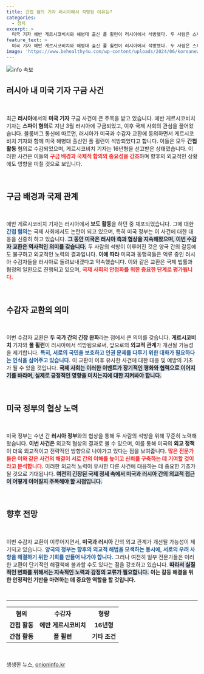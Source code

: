 ```yaml
---
title: 간첩 혐의 기자 러시아에서 석방된 이유는?
categories:
  - 정치
excerpt: >
  미국 기자 에반 게르시코비치와 해병대 출신 폴 휠런이 러시아에서 석방됐다. 두 사람은 스파이 혐의로 수감됐지만, 미국과의 수감자 교환이 성사되며 무사히 돌아온다. 이번 사건은 미국과 러시아 간의 긴장 관계 속에서 중요한 전환점을 시사한다.
feature_text: >
  미국 기자 에반 게르시코비치와 해병대 출신 폴 휠런이 러시아에서 석방됐다. 두 사람은 스파이 혐의로 수감됐지만, 미국과의 수감자 교환이 성사되며 무사히 돌아온다. 이번 사건은 미국과 러시아 간의 긴장 관계 속에서 중요한 전환점을 시사한다.
image: 'https://www.behealthy4u.com/wp-content/uploads/2024/06/koreanews.jpg'
---
```


<p><img src="https://www.behealthy4u.com/wp-content/uploads/2024/06/koreanews.jpg" alt="info 속보" /></p>

<h2 data-ke-size="size26">러시아 내 미국 기자 구금 사건</h2>

<p data-ke-size="size16">&nbsp;</p>

<p data-ke-size="size16">최근 <b>러시아</b>에서의 <b>미국 기자</b> 구금 사건이 큰 주목을 받고 있습니다. 에반 게르시코비치 기자는 <b>스파이 혐의</b>로 지난 3월 러시아에 구금되었고, 이후 국제 사회의 관심을 끌어왔습니다. 블룸버그 통신에 따르면, 러시아가 미국과 수감자 교환에 동의하면서 게르시코비치 기자와 함께 미국 해병대 출신인 폴 휠런이 석방되었다고 합니다. 이들은 모두 <b>간첩 활동</b> 혐의로 수감되었으며, 게르시코비치 기자는 16년형을 선고받은 상태였습니다. 이러한 사건은 이들의 <b><span style="color: #ee2323;">구금 배경과 국제적 합의의 중요성을 강조</span></b>하며 향후의 외교적인 상황에도 영향을 미칠 것으로 보입니다. </p>

<p data-ke-size="size16">&nbsp;</p>

<h2 data-ke-size="size26">구금 배경과 국제 관계</h2>

<p data-ke-size="size16">&nbsp;</p>

<p data-ke-size="size16">에반 게르시코비치 기자는 러시아에서 <b>보도 활동</b>을 하던 중 체포되었습니다. 그에 대한 <b><span style="color: #1a5490;">간첩 혐의</span></b>는 국제 사회에서도 논란이 되고 있으며, 특히 미국 정부는 이 사건에 대한 대응을 신중히 하고 있습니다. <b><span style="background-color: #21538527;">그 동안 미국은 러시아 측과 협상을 지속해왔으며, 이번 수감자 교환은 역사적인 의미를 갖습니다.</span></b> 두 사람의 석방이 이루어진 것은 양국 간의 갈등에도 불구하고 외교적인 노력의 결과입니다. <b>이에 따라</b> 미국과 동맹국들은 억류 중인 러시아 수감자들을 러시아로 돌려보내겠다고 약속했습니다. 이와 같은 교환은 국제 법률과 협정의 일환으로 진행되고 있으며, <b><span style="color: #ee2323;">국제 사회의 안정화를 위한 중요한 단계로 평가됩니다.</span></b> </p>

<p data-ke-size="size16">&nbsp;</p>

<h2 data-ke-size="size26">수감자 교환의 의미</h2>

<p data-ke-size="size16">&nbsp;</p>

<p data-ke-size="size16">이번 수감자 교환은 <b>두 국가 간의 긴장 완화</b>라는 점에서 큰 의미를 갖습니다. <b>게르시코비치</b> 기자와 <b>폴 휠런</b>이 러시아에서 석방됨으로써, 앞으로의 <b>외교적 관계</b>가 개선될 가능성을 제기합니다. <b><span style="color: #1a5490;">특히, 서로의 국민을 보호하고 인권 문제를 다루기 위한 대화가 필요하다는 인식을 심어주고 있습니다.</span></b> 이 교환이 이후 유사한 사건에 대한 대응 및 예방의 기초가 될 수 있을 것입니다. <b><span style="background-color: #21538527;">국제 사회는 이러한 이벤트가 장기적인 평화와 협력으로 이어지기를 바라며, 실제로 긍정적인 영향을 미치는지에 대한 지켜봐야 합니다.</span></b> </p>

<p data-ke-size="size16">&nbsp;</p>

<h2 data-ke-size="size26">미국 정부의 협상 노력</h2>

<p data-ke-size="size16">&nbsp;</p>

<p data-ke-size="size16">미국 정부는 수년 간 <b>러시아 정부</b>와의 협상을 통해 두 사람의 석방을 위해 꾸준히 노력해왔습니다. <b>이번 사건은</b> 외교적 협상의 결과로 볼 수 있으며, 이를 통해 미국의 <b>외교 정책</b>이 더욱 외교적이고 전략적인 방향으로 나아가고 있다는 점을 보여줍니다. <b><span style="color: #ee2323;">많은 전문가들은 이와 같은 사건의 해결이 서로 간의 이해를 높이고 신뢰를 구축하는 데 기여할 것이라고 분석합니다.</span></b> 이러한 외교적 노력이 유사한 다른 사건에 대응하는 데 중요한 기초가 될 것으로 기대됩니다. <b><span style="background-color: #21538527;">여전히 긴장된 국제 정세 속에서 미국과 러시아 간의 외교적 접근이 어떻게 이어질지 주목해야 할 시점입니다.</span></b> </p>

<p data-ke-size="size16">&nbsp;</p>

<h2 data-ke-size="size26">향후 전망</h2>

<p data-ke-size="size16">&nbsp;</p>

<p data-ke-size="size16">이번 수감자 교환이 이루어지면서, <b>미국과 러시아</b> 간의 외교 관계가 개선될 가능성이 제기되고 있습니다. <b><span style="color: #1a5490;">양국의 정부는 향후의 외교적 해법을 모색하는 동시에, 서로의 우려 사항을 해결하기 위한 기회를 만들어 나가야 합니다.</span></b> 그러나 여전히 일부 전문가들은 이러한 교환이 단기적인 해결책에 불과할 수도 있다는 점을 강조하고 있습니다. <b><span style="background-color: #21538527;">따라서 실질적인 변화를 위해서는 지속적인 노력과 감정의 교류가 필요합니다.</span></b> <b>이는 갈등 해결을 위한 안정적인 기반을 마련하는 데 중요한 역할을 할 것입니다.</b> </p>

<p data-ke-size="size16">&nbsp;</p>

<hr>

<table style="width: 100%; border-collapse: collapse;">
    <tr>
        <th style="text-align: center;"><b>혐의</b></th>
        <th style="text-align: center;"><b>수감자</b></th>
        <th style="text-align: center;"><b>형량</b></th>
    </tr>
    <tr>
        <td style="text-align: center; height: 17px;"><b>간첩 활동</b></td>
        <td style="text-align: center; height: 17px;"><b>에반 게르시코비치</b></td>
        <td style="text-align: center; height: 17px;"><b>16년형</b></td>
    </tr>
    <tr>
        <td style="text-align: center; height: 17px;"><b>간첩 활동</b></td>
        <td style="text-align: center; height: 17px;"><b>폴 휠런</b></td>
        <td style="text-align: center; height: 17px;"><b>기타 조건</b></td>
    </tr>
</table> 

<p data-ke-size="size16">&nbsp;</p>
생생한 뉴스, <a href="https://onioninfo.kr" rel="dofollow">onioninfo.kr</a>


